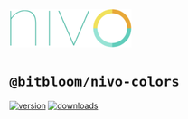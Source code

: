 <a href="https://nivo.rocks"><img alt="nivo" src="https://raw.githubusercontent.com/plouc/nivo/master/nivo.png" width="216" height="68"/></a>

# `@bitbloom/nivo-colors`

[![version](https://img.shields.io/npm/v/@bitbloom/nivo-colors?style=for-the-badge)](https://www.npmjs.com/package/@bitbloom/nivo-colors)
[![downloads](https://img.shields.io/npm/dm/@bitbloom/nivo-colors?style=for-the-badge)](https://www.npmjs.com/package/@bitbloom/nivo-colors)
